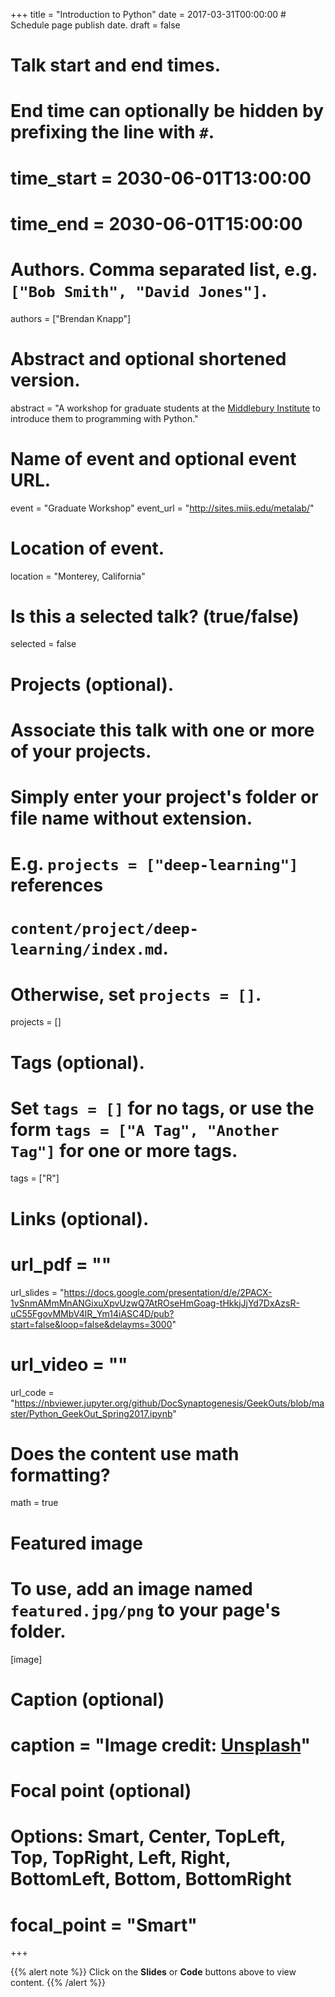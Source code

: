 +++
title = "Introduction to Python"
date = 2017-03-31T00:00:00  # Schedule page publish date.
draft = false

# Talk start and end times.
#   End time can optionally be hidden by prefixing the line with `#`.
# time_start = 2030-06-01T13:00:00
# time_end = 2030-06-01T15:00:00

# Authors. Comma separated list, e.g. `["Bob Smith", "David Jones"]`.
authors = ["Brendan Knapp"]

# Abstract and optional shortened version.
abstract = "A workshop for graduate students at the [Middlebury Institute](https://www.middlebury.edu/institute/) to introduce them to programming with Python."

# Name of event and optional event URL.
event = "Graduate Workshop"
event_url = "http://sites.miis.edu/metalab/"

# Location of event.
location = "Monterey, California"

# Is this a selected talk? (true/false)
selected = false

# Projects (optional).
#   Associate this talk with one or more of your projects.
#   Simply enter your project's folder or file name without extension.
#   E.g. `projects = ["deep-learning"]` references 
#   `content/project/deep-learning/index.md`.
#   Otherwise, set `projects = []`.
projects = []

# Tags (optional).
#   Set `tags = []` for no tags, or use the form `tags = ["A Tag", "Another Tag"]` for one or more tags.
tags = ["R"]

# Links (optional).
# url_pdf = ""
url_slides = "https://docs.google.com/presentation/d/e/2PACX-1vSnmAMmMnANGixuXpvUzwQ7AtROseHmGoag-tHkkjJjYd7DxAzsR-uC55FgovMMbV4lR_Ym14iASC4D/pub?start=false&loop=false&delayms=3000"
# url_video = ""
url_code = "https://nbviewer.jupyter.org/github/DocSynaptogenesis/GeekOuts/blob/master/Python_GeekOut_Spring2017.ipynb"

# Does the content use math formatting?
math = true

# Featured image
# To use, add an image named `featured.jpg/png` to your page's folder. 
[image]
  # Caption (optional)
  # caption = "Image credit: [**Unsplash**](https://unsplash.com/photos/bzdhc5b3Bxs)"

  # Focal point (optional)
  # Options: Smart, Center, TopLeft, Top, TopRight, Left, Right, BottomLeft, Bottom, BottomRight
  # focal_point = "Smart"
+++

{{% alert note %}}
Click on the **Slides** or **Code** buttons above to view content.
{{% /alert %}}
